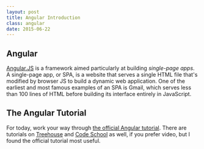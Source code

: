 ```yaml
---
layout: post
title: Angular Introduction
class: angular
date: 2015-06-22
---
```


## Angular

[Angular.JS][angular] is a framework aimed particularly at building _single-page apps_. A single-page app, or SPA, is a website that serves a single HTML file that's modified by browser JS to build a dynamic web application. One of the earliest and most famous examples of an SPA is Gmail, which serves less than 100 lines of HTML before building its interface entirely in JavaScript.

## The Angular Tutorial

For today, work your way through [the official Angular tutorial][angular-tutorial]. There are tutorials on [Treehouse][treehouse-angular] and [Code School][codeschool-angular] as well, if you prefer video, but I found the official tutorial most useful.


[angular]: https://angularjs.org/
[angular-tutorial]: https://docs.angularjs.org/tutorial/index
[treehouse-angular]: http://teamtreehouse.com/library/angularjs
[codeschool-angular]: https://www.codeschool.com/paths/javascript#angular-js
